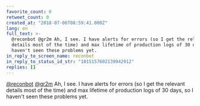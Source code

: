 ```yaml
---
favorite_count: 0
retweet_count: 0
created_at: "2018-07-06T08:59:41.000Z"
lang: en
full_text: >-
  @reconbot @gr2m Ah, I see. I have alerts for errors (so I get the relevant
  details most of the time) and max lifetime of production logs of 30 days, so I
  haven't seen these problems yet.
in_reply_to_screen_name: reconbot
in_reply_to_status_id_str: "1015157602139942912"
replies: []
---
```


[@reconbot](https://twitter.com/reconbot) [@gr2m](https://twitter.com/gr2m) Ah,
I see. I have alerts for errors (so I get the relevant details most of the time)
and max lifetime of production logs of 30 days, so I haven't seen these problems
yet.
